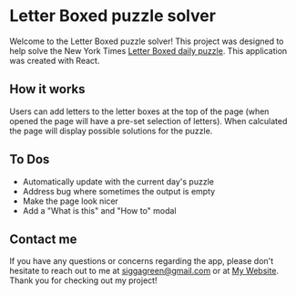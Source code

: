# Letter Boxed puzzle solver

Welcome to the Letter Boxed puzzle solver! This project was designed to help solve the New York Times [Letter Boxed daily puzzle](https://www.nytimes.com/puzzles/letter-boxed).
This application was created with React.

## How it works

Users can add letters to the letter boxes at the top of the page (when opened the page will have a pre-set selection of letters). When calculated the page will display possible solutions for the puzzle.

## To Dos

- Automatically update with the current day's puzzle
- Address bug where sometimes the output is empty
- Make the page look nicer
- Add a "What is this" and "How to" modal

## Contact me

If you have any questions or concerns regarding the app, please don't hesitate to reach out to me at siggagreen@gmail.com or at [My Website](https://www.siggagreen.com/).
Thank you for checking out my project!
